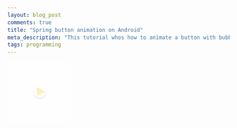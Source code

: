 ```yaml
---
layout: blog_post
comments: true
title: "Spring button animation on Android"
meta_description: "This tutorial whos how to animate a button with bubble effect on Android."
tags: programming
---
```


<div class='isTextCentered'>
  <img width='144' class='isTextCentered' src='/image/blog/2016-05-30-spring-button-animation-on-android.gif' alt='Spring style button animation on Android'>
</div>